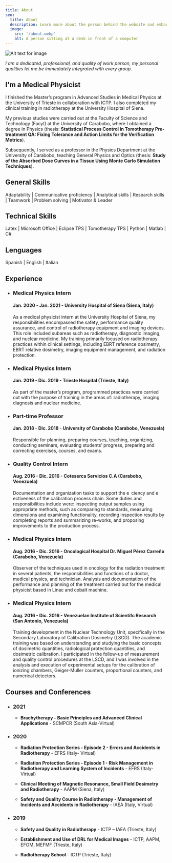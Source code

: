 ```yaml
---
title: About
seo:
  title: About
  description: Learn more about the person behind the website and embark on a journey of inspiration and shared experiences.
  image:
    src: '/about.webp'
    alt: A person sitting at a desk in front of a computer
---
```


![Alt text for image](/about.webp)

*I am a dedicated, professional, and quality of work person, my personal qualities let me be immediately integrated with every group.*


##  I'm a Medical Physicist

I finished the Master’s program in Advanced Studies in Medical Physics at the University of Trieste in collaboration with ICTP. I also completed my clinical training in radiotherapy at the University Hospital of Siena.

My previous studies were carried out at the Faculty of Science and Technology (Facyt) at the University of Carabobo, where I obtained a degree in Physics (thesis: **Statistical Process Control in Tomotherapy Pre-treatment QA: Fixing Tolerance and Action Limits for the Verification Metrics**).

Subsequently, I served as a professor in the Physics Department at the University of Carabobo, teaching General Physics and Optics (thesis: **Study of the Absorbed Dose Curves in a Tissue Using Monte Carlo Simulation Techniques**).

## General Skills

Adaptability | Communicative proficiency | Analytical skills | Research skills | Teamwork | Problem solving | Motivator & Leader

## Technical Skills

Latex | Microsoft Office | Eclipse TPS | Tomotherapy TPS | Python | Matlab | C#

## Lenguages

Spanish | English | Italian

## Experience

- ### Medical Physics Intern
  #### Jan. 2020 - Jan. 2021 - University Hospital of Siena (Siena, Italy)

  As a medical physicist intern at the University Hospital of Siena, my responsibilities encompassed the safety, performance quality assurance, and control of radiotherapy equipment and imaging devices. This role included subareas such as radiotherapy, diagnostic imaging, and nuclear medicine. My training primarily focused on radiotherapy practices within clinical settings, including EBRT reference dosimetry, EBRT relative dosimetry, imaging equipment management, and radiation protection.


- ### Medical Physics Intern
  #### Jan. 2019 - Dic. 2019 - Trieste Hospital (Trieste, Italy)

  As part of the master’s program, programmed practices were carried out with the purpose of training in the areas of: radiotherapy, imaging diagnosis and nuclear medicine.


- ### Part-time Professor
  #### Jan. 2018 - Dic. 2018 - University of Carabobo (Carabobo, Venezuela)

  Responsible for planning, preparing courses, teaching, organizing, conducting seminars, evaluating students’ progress, preparing and correcting exercises, courses, and exams.


- ### Quality Control Intern
  #### Aug. 2016 - Dic. 2016 - Coteserca Servicios C.A (Carabobo, Venezuela)

  Documentation and organization tasks to support the e ciency and e ectiveness of the calibration process chain. Some duties and responsibilities include were: inspecting output samples using appropriate methods, such as comparing to standards, measuring dimensions and examining functionality, recording inspection results by completing reports and summarizing re-works, and proposing improvements to the production process.


- ### Medical Physics Intern
  #### Aug. 2016 - Dic. 2016 - Oncological Hospital Dr. Miguel Pérez Carreño (Carabobo, Venezuela)

  Observer of the techniques used in oncology for the radiation treatment in several patients, the responsibilities and functions of a doctor, medical physics, and technician. Analysis and documentation of the performance and planning of the treatment carried out for the medical physicist based in Linac and cobalt machine.

- ### Medical Physics Intern
  #### Aug. 2016 - Dic. 2016 - Venezuelan Institute of Scientifc Research (San Antonio, Venezuela)

  Training development in the Nuclear Technology Unit, specifically in the Secondary Laboratory of Calibration Dosimetry (LSCD). The academic training was based on understanding and studying the basic concepts of dosimetric quantities, radiological protection quantities, and dosimetric calibration. I participated in the follow-up of measurement and quality control procedures at the LSCD, and I was involved in the analysis and execution of experimental setups for the calibration of ionizing chambers, Geiger-Muller counters, proportional counters, and numerical detectors.

## Courses and Conferences

- ### 2021
    - **Brachytherapy - Basic Principles and Advanced Clinical Applications** - SCMPCR (South Asia-Virtual)

- ### 2020
    - **Radiation Protection Series - Episode 2 - Errors and Accidents in Radiotherapy** - EFRS (Italy- Virtual)

    - **Radiation Protection Series - Episode 1 - Risk Management in Radiotherapy and Learning System of Incidents** - EFRS (Italy- Virtual)

    - **Clinical Meeting of Magnetic Resonance, Small Field Dosimetry and Radiotherapy** - AAPM (Siena, Italy)

    - **Safety and Quality Course in Radiotherapy - Management of Incidents and Accidents in Radiotherapy** - IAEA (Italy, Virtual)

- ### 2019
    
    - **Safety and Quality in Radiotherapy** - ICTP – IAEA (Trieste, Italy)

    - **Establishment and Use of DRL for Medical Images** - ICTP, AAPM, EFOM, MEFMF (Trieste, Italy)

    - **Radiotherapy School** - ICTP (Trieste, Italy)